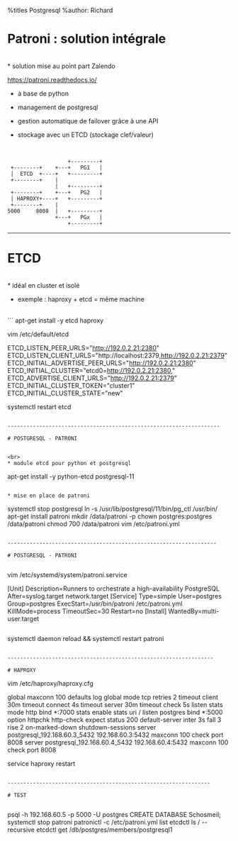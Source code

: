 %titles Postgresql
%author: Richard

# Patroni : solution intégrale


<br>
* solution mise au point part Zalendo

https://patroni.readthedocs.io/

* à base de python

* management de postgresql

* gestion automatique de failover grâce à une API

* stockage avec un ETCD (stockage clef/valeur)

<br>

```
                   +---------+
 +--------+    +---+   PG1   |
 |  ETCD  +----+   +---------+
 +--------+    |
               |   +---------+
 +--------+    +---+   PG2   |
 | HAPROXY+----+   +---------+
 +--------+    |
5000     8008  |   +---------+
               +---+   PGx   |
                   +---------+
```

--------------------------------------------------------------------

# ETCD

<br>
* idéal en cluster et isolé

* exemple : haproxy + etcd = même machine

<br>
```
apt-get install -y etcd haproxy	

vim /etc/default/etcd

ETCD_LISTEN_PEER_URLS="http://192.0.2.21:2380"
ETCD_LISTEN_CLIENT_URLS="http://localhost:2379,http://192.0.2.21:2379"
ETCD_INITIAL_ADVERTISE_PEER_URLS="http://192.0.2.21:2380"
ETCD_INITIAL_CLUSTER="etcd0=http://192.0.2.21:2380,"
ETCD_ADVERTISE_CLIENT_URLS="http://192.0.2.21:2379"
ETCD_INITIAL_CLUSTER_TOKEN="cluster1"
ETCD_INITIAL_CLUSTER_STATE="new"

systemctl restart etcd
```

-------------------------------------------------------------------

# POSTGRESQL - PATRONI


<br>
* module etcd pour python et postgresql

```
apt-get install -y python-etcd postgresql-11
```

* mise en place de patroni

```
systemctl stop postgresql
ln -s /usr/lib/postgresql/11/bin/pg_ctl /usr/bin/
apt-get install patroni
mkdir /data/patroni -p
chown postgres:postgres /data/patroni
chmod 700 /data/patroni
vim /etc/patroni.yml
```

------------------------------------------------------------------

# POSTGRESQL - PATRONI


```
vim /etc/systemd/system/patroni.service

[Unit]
Description=Runners to orchestrate a high-availability PostgreSQL
After=syslog.target network.target
[Service]
Type=simple
User=postgres
Group=postgres
ExecStart=/usr/bin/patroni /etc/patroni.yml
KillMode=process
TimeoutSec=30
Restart=no
[Install]
WantedBy=multi-user.target
```

```
systemctl daemon reload && systemctl restart patroni
```

-----------------------------------------------------------------

# HAPROXY

```
vim /etc/haproxy/haproxy.cfg

global
	maxconn 100
defaults
	log global
	mode tcp
	retries 2
	timeout client 30m
	timeout connect 4s
	timeout server 30m
	timeout check 5s
listen stats
	mode http
	bind *:7000
	stats enable
	stats uri /
listen postgres
	bind *:5000
	option httpchk
	http-check expect status 200
	default-server inter 3s fall 3 rise 2 on-marked-down shutdown-sessions
	server postgresql_192.168.60.3_5432 192.168.60.3:5432 maxconn 100 check port 8008
	server postgresql_192.168.60.4_5432 192.168.60.4:5432 maxconn 100 check port 8008

service haproxy restart
```

----------------------------------------------------------------

# TEST


```
psql -h 192.168.60.5 -p 5000 -U postgres
CREATE DATABASE Schosmeil;
systemctl stop patroni
patronictl -c /etc/patroni.yml list
etcdctl ls / --recursive
etcdctl get /db/postgres/members/postgresql1
```
